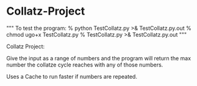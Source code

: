 Collatz-Project
===============

"""
To test the program:
    % python TestCollatz.py >& TestCollatz.py.out
    % chmod ugo+x TestCollatz.py
    % TestCollatz.py >& TestCollatz.py.out
"""

Collatz Project: 

Give the input as a range of numbers and the program will return the max number
the collatze cycle reaches with any of those numbers.

Uses a Cache to run faster if numbers are repeated.

